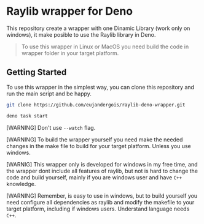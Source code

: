 # Raylib wrapper for Deno

This repository create a wrapper with one Dinamic Library (work only on windows), it make posible to use the Raylib library in Deno.

> To use this wrapper in Linux or MacOS you need build the code in wrapper folder in your target platform.

## Getting Started

To use this wrapper in the simplest way, you can clone this repository and run the main script and be happy.

``` bash
git clone https://github.com/eujandergois/raylib-deno-wrapper.git
```

``` bash
deno task start
```

[WARNING] Don't use `--watch` flag.

[WARNING] To build the wrapper yourself you need make the needed changes in the make file to build for your target platform. Unless you use windows.

[WARNIG] This wrapper only is developed for windows in my free time, and the wrapper dont include all features of raylib, but not is hard to change the code and build yourself, mainly if you are windows user and have `C++` knowledge.

[WARNING] Remember, is easy to use in windows, but to build yourself you need configure all dependencies as raylib and modify the makefile to your target platform, including if windows users. Understand language needs `C++`.